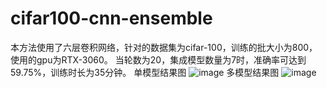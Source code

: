 # cifar100-cnn-ensemble
本方法使用了六层卷积网络，针对的数据集为cifar-100，训练的批大小为800，使用的gpu为RTX-3060。
当轮数为20，集成模型数量为7时，准确率可达到59.75%，训练时长为35分钟。
单模型结果图
![image](https://user-images.githubusercontent.com/81661887/159015842-2db3efd9-d11c-46ee-bee4-051e6e07e682.png)
多模型结果图
![image](https://user-images.githubusercontent.com/81661887/159015754-d5055f31-e4fe-4b24-baf0-f5b52e526cb3.png)
